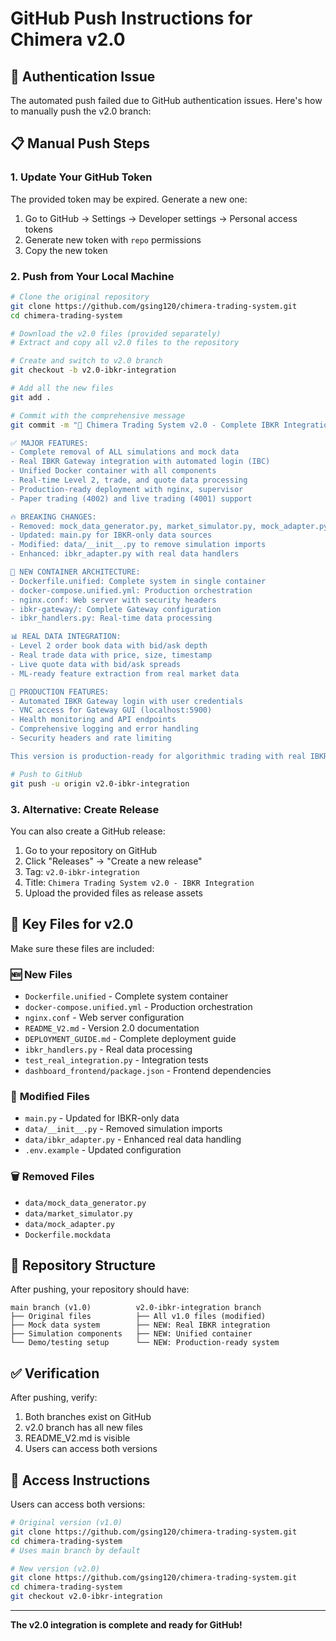 # GitHub Push Instructions for Chimera v2.0

## 🚨 **Authentication Issue**

The automated push failed due to GitHub authentication issues. Here's how to manually push the v2.0 branch:

## 📋 **Manual Push Steps**

### 1. **Update Your GitHub Token**
The provided token may be expired. Generate a new one:
1. Go to GitHub → Settings → Developer settings → Personal access tokens
2. Generate new token with `repo` permissions
3. Copy the new token

### 2. **Push from Your Local Machine**

```bash
# Clone the original repository
git clone https://github.com/gsing120/chimera-trading-system.git
cd chimera-trading-system

# Download the v2.0 files (provided separately)
# Extract and copy all v2.0 files to the repository

# Create and switch to v2.0 branch
git checkout -b v2.0-ibkr-integration

# Add all the new files
git add .

# Commit with the comprehensive message
git commit -m "🚀 Chimera Trading System v2.0 - Complete IBKR Integration

✅ MAJOR FEATURES:
- Complete removal of ALL simulations and mock data
- Real IBKR Gateway integration with automated login (IBC)
- Unified Docker container with all components
- Real-time Level 2, trade, and quote data processing
- Production-ready deployment with nginx, supervisor
- Paper trading (4002) and live trading (4001) support

🔥 BREAKING CHANGES:
- Removed: mock_data_generator.py, market_simulator.py, mock_adapter.py
- Updated: main.py for IBKR-only data sources
- Modified: data/__init__.py to remove simulation imports
- Enhanced: ibkr_adapter.py with real data handlers

🐳 NEW CONTAINER ARCHITECTURE:
- Dockerfile.unified: Complete system in single container
- docker-compose.unified.yml: Production orchestration
- nginx.conf: Web server with security headers
- ibkr-gateway/: Complete Gateway configuration
- ibkr_handlers.py: Real-time data processing

📊 REAL DATA INTEGRATION:
- Level 2 order book data with bid/ask depth
- Real trade data with price, size, timestamp
- Live quote data with bid/ask spreads
- ML-ready feature extraction from real market data

🔧 PRODUCTION FEATURES:
- Automated IBKR Gateway login with user credentials
- VNC access for Gateway GUI (localhost:5900)
- Health monitoring and API endpoints
- Comprehensive logging and error handling
- Security headers and rate limiting

This version is production-ready for algorithmic trading with real IBKR data."

# Push to GitHub
git push -u origin v2.0-ibkr-integration
```

### 3. **Alternative: Create Release**

You can also create a GitHub release:

1. Go to your repository on GitHub
2. Click "Releases" → "Create a new release"
3. Tag: `v2.0-ibkr-integration`
4. Title: `Chimera Trading System v2.0 - IBKR Integration`
5. Upload the provided files as release assets

## 📁 **Key Files for v2.0**

Make sure these files are included:

### 🆕 **New Files**
- `Dockerfile.unified` - Complete system container
- `docker-compose.unified.yml` - Production orchestration
- `nginx.conf` - Web server configuration
- `README_V2.md` - Version 2.0 documentation
- `DEPLOYMENT_GUIDE.md` - Complete deployment guide
- `ibkr_handlers.py` - Real data processing
- `test_real_integration.py` - Integration tests
- `dashboard_frontend/package.json` - Frontend dependencies

### 🔄 **Modified Files**
- `main.py` - Updated for IBKR-only data
- `data/__init__.py` - Removed simulation imports
- `data/ibkr_adapter.py` - Enhanced real data handling
- `.env.example` - Updated configuration

### 🗑️ **Removed Files**
- `data/mock_data_generator.py`
- `data/market_simulator.py`
- `data/mock_adapter.py`
- `Dockerfile.mockdata`

## 🎯 **Repository Structure**

After pushing, your repository should have:

```
main branch (v1.0)          v2.0-ibkr-integration branch
├── Original files          ├── All v1.0 files (modified)
├── Mock data system        ├── NEW: Real IBKR integration
├── Simulation components   ├── NEW: Unified container
└── Demo/testing setup      └── NEW: Production-ready system
```

## ✅ **Verification**

After pushing, verify:
1. Both branches exist on GitHub
2. v2.0 branch has all new files
3. README_V2.md is visible
4. Users can access both versions

## 🔗 **Access Instructions**

Users can access both versions:

```bash
# Original version (v1.0)
git clone https://github.com/gsing120/chimera-trading-system.git
cd chimera-trading-system
# Uses main branch by default

# New version (v2.0)
git clone https://github.com/gsing120/chimera-trading-system.git
cd chimera-trading-system
git checkout v2.0-ibkr-integration
```

---

**The v2.0 integration is complete and ready for GitHub!**

